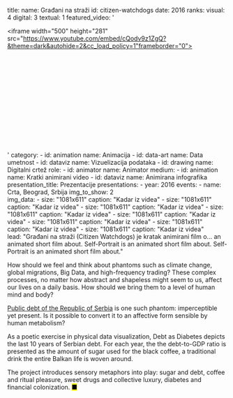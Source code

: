 title: 
    name: Građani na straži
id: citizen-watchdogs
date: 2016
ranks:
    visual: 4
    digital: 3
    textual: 1
featured_video: '<style>.codegena{position:relative;width:100%;height:0;padding-bottom:56.25%;}.codegena iframe{position:absolute;top:0;left:0;width:100%;height:100%;}</style><div class="codegena"><iframe width="500" height="281" src="https://www.youtube.com/embed/cQodv9z1ZgQ?&theme=dark&autohide=2&cc_load_policy=1"frameborder="0"></iframe></div>'
category: 
    - id: animation
      name: Animacija
    - id: data-art
      name: Data umetnost
    - id: dataviz
      name: Vizuelizacija podataka
    - id: drawing
      name: Digitalni crtež
role:
    - id: animator
      name: Animator
medium:
    - id: animation
      name: Kratki animirani video
    - id: dataviz
      name: Animirana infografika
presentation_title: Prezentacije
presentations:
    - year: 2016
      events:
        - name: Crta, Beograd, Srbija
img_to_show: 2       
img_data:
    - size: "1081x611"
      caption: "Kadar iz videa"
    - size: "1081x611"
      caption: "Kadar iz videa"
    - size: "1081x611"
      caption: "Kadar iz videa"
    - size: "1081x611"
      caption: "Kadar iz videa"
    - size: "1081x611"
      caption: "Kadar iz videa"
    - size: "1081x611"
      caption: "Kadar iz videa"
    - size: "1081x611"
      caption: "Kadar iz videa"
    - size: "1081x611"
      caption: "Kadar iz videa"                  
lead: "Građani na straži (Citizen Watchdogs) je kratak animirani film o... an animated short film about. Self-Portrait is an animated short film about. Self-Portrait is an animated short film about."

How should we feel and think about phantoms such as climate change, global migrations, Big Data, and high-frequency trading? These complex processes, no matter how abstract and shapeless might seem to us, affect our lives on a daily basis. How should we bring them to a level of human mind and body?  

<a href='http://www.javnidug.gov.rs/eng/default.asp' target="_blank">Public debt of the Republic of Serbia</a> is one such phantom: imperceptible yet present. Is it possible to convert it to an affective form sensible by human metabolism? 

As a poetic exercise in physical data visualization, Debt as Diabetes depicts the last 10 years of Serbian debt. For each year, the the debt-to-GDP ratio is presented as the amount of sugar used for the black coffee, a traditional drink the entire Balkan life is woven around. 

The project introduces sensory metaphors into play: sugar and debt, coffee and ritual pleasure, sweet drugs and collective luxury, diabetes and financial colonization. <mark>&#9632;</mark>